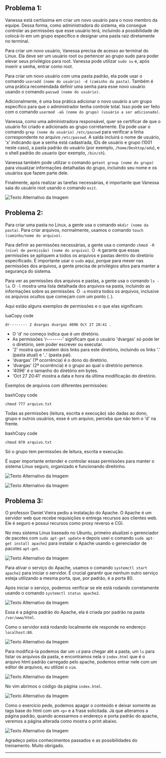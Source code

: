 ## Problema 1:

Vanessa está certíssima em criar um novo usuário para o novo membro da equipe. Dessa forma, como administradora do sistema, ela consegue controlar as permissões que esse usuário terá, incluindo a possibilidade de colocá-lo em um grupo específico e designar uma pasta raiz diretamente no terminal.

Para criar um novo usuário, Vanessa precisa de acesso ao terminal do Linux. Ela deve ser um usuário root ou pertencer ao grupo sudo para poder elevar seus privilégios para root. Vanessa pode utilizar `sudo su` e, após inserir a senha, entrar como root.

Para criar um novo usuário com uma pasta padrão, ela pode usar o comando `useradd (nome do usuário) -d (caminho da pasta)`. Também é uma prática recomendada definir uma senha para esse novo usuário usando o comando `passwd (nome do usuário)`.

Adicionalmente, é uma boa prática adicionar o novo usuário a um grupo específico para que o administrador tenha controle total. Isso pode ser feito com o comando `usermod -aG (nome do grupo) (usuário a ser adicionado)`.

Vanessa, como uma administradora responsável, quer se certificar de que o usuário foi criado e adicionado ao grupo corretamente. Ela pode usar o comando `grep (nome do usuário) /etc/passwd` para verificar a linha correspondente no arquivo `/etc/passwd`. A saída incluirá o nome de usuário, 'x' indicando que a senha está cadastrada, IDs de usuário e grupo (1001 neste caso), a pasta padrão do usuário (por exemplo, `/home/Desktop/ada`), e o shell padrão do usuario (por exemplo, `/bin/sh`).

Vanessa também pode utilizar o comando `getent group (nome do grupo)` para visualizar informações detalhadas do grupo, incluindo seu nome e os usuários que fazem parte dele.

Finalmente, após realizar as tarefas necessárias, é importante que Vanessa saia do usuário root usando o comando `exit`.

![Texto Alternativo da Imagem](Img/groupsuser.png)

## Problema 2:

Para criar uma pasta no Linux, a gente usa o comando `mkdir (nome da pasta)`. Para criar arquivos, normalmente, usamos o comando `touch (caminho/nome do arquivo)`.

Para definir as permissões necessárias, a gente usa o comando `chmod -R (nível de permissão) (nome do arquivo)`. O `-R` garante que essas permissões se apliquem a todos os arquivos e pastas dentro do diretório especificado. É importante usar o `sudo` aqui, porque para mexer nas permissões dos arquivos, a gente precisa de privilégios altos para manter a segurança do sistema.

Para ver as permissões dos arquivos e pastas, a gente usa o comando `ls -la`. O `-l` mostra uma lista detalhada dos arquivos na pasta, incluindo as informações sobre as permissões. O `-a` mostra todos os arquivos, inclusive os arquivos ocultos que começam com um ponto (`.`).

Aqui estão alguns exemplos de permissões e o que elas significam:

luaCopy code

`dr-------- 2 dvargas dvargas 4096 Oct 27 20:41 .` 

-   O 'd' no começo indica que é um diretório.
-   As permissões 'r--------' significam que o usuário 'dvargas' só pode ler o diretório, sem poder escrever ou executar.
-   '2' mostra que existem dois links para este diretório, incluindo os links '.' (pasta atual) e '..' (pasta pai).
-   'dvargas' (1ª ocorrência) é o dono do diretório.
-   'dvargas' (2ª ocorrência) é o grupo ao qual o diretório pertence.
-   '4096' é o tamanho do diretório em bytes.
-   'Oct 27 20:41' mostra a data e hora da última modificação do diretório.

Exemplos de arquivos com diferentes permissões:

bashCopy code

`chmod 777 arquivo.txt` 

Todas as permissões (leitura, escrita e execução) são dadas ao dono, grupo e outros usuários, esse é um arquivo, perceba que não tem o 'd' na frente.

bashCopy code

`chmod 070 arquivo.txt` 

Só o grupo tem permissões de leitura, escrita e execução.

É super importante entender e controlar essas permissões para manter o sistema Linux seguro, organizado e funcionando direitinho.

![Texto Alternativo da Imagem](Img/pastaqualquer.png)


![Texto Alternativo da Imagem](Img/lsdapasta.png)


## Problema 3:

O professor Daniel Vieira pediu a instalação do Apache. O Apache é um servidor web que recebe requisições e entrega recursos aos clientes web. Ele é seguro e possui recursos como proxy reverso e CGI.

No meu sistema Linux baseado no Ubuntu, primeiro atualizei o gerenciador de pacotes com `sudo apt-get update` e depois usei o comando `sudo apt-get install apache2` para instalar o Apache usando o gerenciador de pacotes `apt-get`.

![Texto Alternativo da Imagem](Img/apache2install.png)

Para ativar o serviço do Apache, usamos o comando `systemctl start apache2` para iniciar o servidor. É crucial garantir que nenhum outro serviço esteja utilizando a mesma porta, que, por padrão, é a porta 80.

Após iniciar o serviço, podemos verificar se ele está rodando corretamente usando o comando `systemctl status apache2`.

![Texto Alternativo da Imagem](Img/apache2status.png)

Essa é a página padrão do Apache, ela é criada por padrão na pasta `/var/www/html`.

Como o servidor está rodando localmente ele responde no endereço `localhost:80`.

![Texto Alternativo da Imagem](Img/paginaPadraoApache.png)

Para modificá-la podemos dar um `cd` para chegar até a pasta, um `ls` para listar os arquivos da pasta, e encontramos nela o `index.html` que é o arquivo html padrão carregado pelo apache, podemos entrar nele com um editor de arquivos, eu utilizei o `vim`.

![Texto Alternativo da Imagem](Img/abrirhtml.png)

No vim abrimos o código da página `index.html`.

![Texto Alternativo da Imagem](Img/vimapache.png)

Como o exercício pede, podemos apagar o conteúdo e deixar somente as tags base do html com um `<p>` e a frase solicitada. Já que alteramos a página padrão, quando acessarmos o endereço e porta padrão do apache, veremos a página alterada como mostra o print abaixo.

![Texto Alternativo da Imagem](Img/paginaModificada.png)

Agradeço pelos conhecimentos passados e as possibilidades do treinamento. Muito obrigado.

----------
